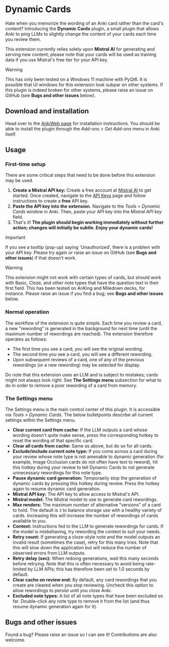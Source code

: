 # Dynamic Cards

Hate when you memorize the wording of an Anki card rather than the card's
content? Introducing the **Dynamic Cards** plugin, a small plugin
that allows Anki to ping LLMs to slightly change the content of your cards
each time you review them.

This extension currently relies solely upon **Mistral AI** for generating and
serving new content; please note that your cards will be used as training
data if you use Mistral's free tier for your API key.

> [!WARNING]
> This has only been tested on a Windows 11 machine with PyQt6. It is possible
> that UI windows for this extension look subpar on other systems. If this
> plugin is indeed broken for other systems, please raise an issue on GitHub
> (see **Bugs and other issues** below).

## Download and installation

Head over to the [AnkiWeb page](https://ankiweb.net/shared/info/1902186394)
for installation instructions. You should be able to install the plugin
through the *Add-ons > Get Add-ons* menu in Anki itself.

## Usage

### First-time setup

There are some critical steps that need to be done before this extension may
be used.

1. **Create a Mistral API key:** Create a free account at
   [Mistral AI](https://console.mistral.ai/) to get started. Once created,
   navigate to the [API Keys](https://console.mistral.ai/api-keys/) page
   and follow instructions to create a **free** API key.
2. **Paste the API key into the extension.** Navigate to the *Tools > Dynamic
   Cards* window in Anki. Then, paste your API key into the *Mistral API key*
   field.
3. That's it! **The plugin should begin working immediately without further
   action; changes will initially be subtle. Enjoy your dynamic cards!**

> [!IMPORTANT]
> If you see a tooltip (pop-up) saying 'Unauthorized', there is a problem with
> your API key. Please try again or raise an issue on GitHub (see **Bugs and
  other issues**) if that doesn't work.

> [!WARNING]
> This extension might not work with certain types of cards, but should work
> with Basic, Cloze, and other note types that have the question text in their
> first field. This has been tested on AnKing and Miledown decks, for instance.
> Please raise an issue if you find a bug; see **Bugs and other issues** below.

### Normal operation

The workflow of the extension is quite simple. Each time you review a card, a
new "rewording" is generated in the background for next time (until the maximum
number of rewordings are reached). The extension therefore operates as follows:

* The first time you see a card, you will see the original wording.
* The second time you see a card, you will see a different rewording.
* Upon subsequent reviews of a card, one of any of the previous rewordings
  (or a new rewording) may be selected for display.

Do note that this extension uses an LLM and is subject to mistakes; cards might
not always look right. See **The Settings menu** subsection for what to do in
order to remove a poor rewording of a card from memory.

### The Settings menu

The Settings menu is the main control center of this plugin. It is accessible
via *Tools > Dynamic Cards.* The below bulletpoints describe all current
settings within the Settings menu.

* **Clear current card from cache:** If the LLM outputs a card whose wording
  doesn't quite make sense, press the corresponding hotkey to reset the
  wording of that specific card.
* **Clear all cards from cache:** Same as above, but do so for all cards.
* **Exclude/include current note type:** If you come across a card during
  your review whose note type is not amenable to dynamic generation (for
  example, Image Occlusion cards do not often have text to reword), hit this
  hotkey during your review to tell Dynamic Cards to not generate
  unnecessary rewordings for this note type.
* **Pause dynamic card generation:** Temporaeily stop the generation of
  dynamic cards by pressing this hotkey during review. Press the hotkey
  again to resume dynamic card generation.
* **Mistral API key:** The API key to allow access to Mistral's API.
* **Mistral model:** The Mistral model to use to generate card rewordings.
* **Max renders:** The maximum number of alternative "versions" of a card to
  hold. The default is `3` to balance storage use with a healthy variety of
  cards. Increasing this will increase the number of rewordings of cards
  available to you.
* **Context:** Instructions fed to the LLM to generate rewordings for cards.
  If the model is misbehaving, try rewording the context to suit your needs.
* **Retry count:** If generating a cloze-style note and the model outputs
  an invalid result (sometimes the case), retry for this many tries. Note
  that this will slow down the application but will reduce the number of
  observed errors from LLM outputs.
* **Retry delay (sec):** When redoing generations, wait this many seconds
  before retrying. Note that this is often necessary to avoid being
  rate-limited by LLM APIs; this has therefore been set to 1.0 seconds by
  default.
* **Clear cache on review end:** By default, any card rewordings that
  you create are cleared when you stop reviewing. Uncheck this option
  to allow rewordings to persist until you close Anki.
* **Excluded note types:** A list of all note types that have been excluded
  so far. Double-click any note type to remove it from the list (and thus
  resume dynamic generation again for it).

## Bugs and other issues

Found a bug? Please raise an issue so I can see it! Contributions are also
welcome.
